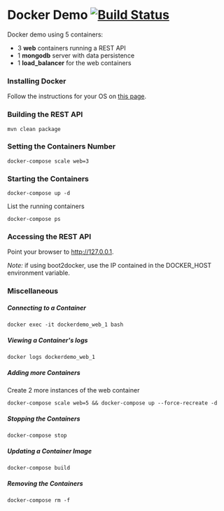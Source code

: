 # Docker Demo [![Build Status](https://travis-ci.org/jumal/docker-demo.svg?branch=master)](https://travis-ci.org/jumal/docker-demo)

Docker demo using 5 containers:
 - 3 **web** containers running a REST API
 - 1 **mongodb** server with data persistence
 - 1 **load_balancer** for the web containers

### Installing Docker
Follow the instructions for your OS on [this page](https://docs.docker.com/engine/installation).

### Building the REST API
`mvn clean package`

### Setting the Containers Number
`docker-compose scale web=3`

### Starting the Containers
`docker-compose up -d`

List the running containers

`docker-compose ps`

### Accessing the REST API
Point your browser to http://127.0.0.1.

*Note:* if using boot2docker, use the IP contained in the DOCKER_HOST environment variable. 

### Miscellaneous

##### Connecting to a Container
`docker exec -it dockerdemo_web_1 bash`

##### Viewing a Container's logs
`docker logs dockerdemo_web_1`

##### Adding more Containers
Create 2 more instances of the web container

`docker-compose scale web=5 && docker-compose up --force-recreate -d`

##### Stopping the Containers
`docker-compose stop`

##### Updating a Container Image
`docker-compose build`

##### Removing the Containers
`docker-compose rm -f`
